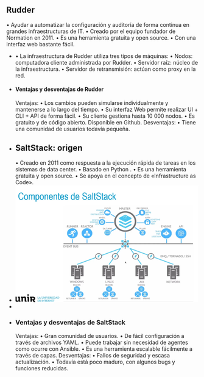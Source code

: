 ## Rudder
• Ayudar a automatizar la configuración y auditoría de forma continua
en grandes infraestructuras de IT.
• Creado por el equipo fundador de Normation en 2011.
• Es una herramienta gratuita y open source.
• Con una interfaz web bastante fácil.
- • La infraestructura de Rudder utiliza tres tipos de máquinas:
  • Nodos: computadora cliente administrada por Rudder.
  • Servidor raíz: núcleo de la infraestructura.
  • Servidor de retransmisión: actúan como proxy en la red.
- #### Ventajas y desventajas de Rudder
     Ventajas:
  • Los cambios pueden simularse individualmente y mantenerse a lo largo del tiempo.
  • Su interfaz Web permite realizar Ul + CLI + API de forma fácil.
  • Su cliente gestiona hasta 10 000 nodos.
  • Es gratuito y de código abierto. Disponible en Github. 
     Desventajas:
  • Tiene una comunidad de usuarios todavía pequeña.
- ## SaltStack: origen
  • Creado en 2011 como respuesta a la ejecución rápida de
  tareas en los sistemas de data center.
  • Basado en Python .
  • Es una herramienta gratuita y open source.
  • Se apoya en el concepto de «Infrastructure as Code».
- ![ScreenShot Tool -20240702182531.png](../assets/ScreenShot_Tool_-20240702182531_1719959187347_0.png)
-
- ### Ventajas y desventajas de SaltStack
  Ventajas:
  • Gran comunidad de usuarios.
  • De fácil configuración a través de archivos YAML.
  • Puede trabajar sin necesidad de agentes como ocurre con Ansible.
  • Es una herramienta escalable fácilmente a través de capas.
  Desventajas:
  • Fallos de seguridad y escasa actualización.
  • Todavía está poco maduro, con algunos bugs y funciones
  reducidas.